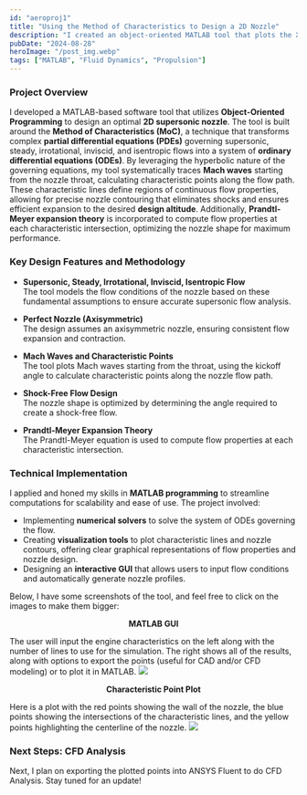 ```yaml
---
id: "aeroproj1"
title: "Using the Method of Characteristics to Design a 2D Nozzle"
description: "I created an object-oriented MATLAB tool that plots the X/Y coordinates of an ideal minimum-length nozzle given certain design characteristics."
pubDate: "2024-08-28"
heroImage: "/post_img.webp"
tags: ["MATLAB", "Fluid Dynamics", "Propulsion"]
---
```


### Project Overview  
I developed a MATLAB-based software tool that utilizes **Object-Oriented Programming** to design an optimal **2D supersonic nozzle**. The tool is built around the **Method of Characteristics (MoC)**, a technique that transforms complex **partial differential equations (PDEs)** governing supersonic, steady, irrotational, inviscid, and isentropic flows into a system of **ordinary differential equations (ODEs)**. By leveraging the hyperbolic nature of the governing equations, my tool systematically traces **Mach waves** starting from the nozzle throat, calculating characteristic points along the flow path. These characteristic lines define regions of continuous flow properties, allowing for precise nozzle contouring that eliminates shocks and ensures efficient expansion to the desired **design altitude**. Additionally, **Prandtl-Meyer expansion theory** is incorporated to compute flow properties at each characteristic intersection, optimizing the nozzle shape for maximum performance.

### Key Design Features and Methodology  
- **Supersonic, Steady, Irrotational, Inviscid, Isentropic Flow**  
  The tool models the flow conditions of the nozzle based on these fundamental assumptions to ensure accurate supersonic flow analysis.

- **Perfect Nozzle (Axisymmetric)**  
  The design assumes an axisymmetric nozzle, ensuring consistent flow expansion and contraction.

- **Mach Waves and Characteristic Points**  
  The tool plots Mach waves starting from the throat, using the kickoff angle to calculate characteristic points along the nozzle flow path.

- **Shock-Free Flow Design**  
  The nozzle shape is optimized by determining the angle required to create a shock-free flow.

- **Prandtl-Meyer Expansion Theory**  
  The Prandtl-Meyer equation is used to compute flow properties at each characteristic intersection.

### Technical Implementation  
I applied and honed my skills in **MATLAB programming** to streamline computations for scalability and ease of use. The project involved:

- Implementing **numerical solvers** to solve the system of ODEs governing the flow.
- Creating **visualization tools** to plot characteristic lines and nozzle contours, offering clear graphical representations of flow properties and nozzle design.
- Designing an **interactive GUI** that allows users to input flow conditions and automatically generate nozzle profiles.

Below, I have some screenshots of the tool, and feel free to click on the images to make them bigger:

<p style="text-align:center;"><b>MATLAB GUI</b></p>

The user will input the engine characteristics on the left along with the number of lines to use for the simulation. The right shows all of the results, along with options to export the points (useful for CAD and/or CFD modeling) or to plot it in MATLAB.
[ ![](/aero-proj/moc-gui.png) ](/aero-proj/moc-gui.png)

<p style="text-align:center;"><b>Characteristic Point Plot</b></p>

Here is a plot with the red points showing the wall of the nozzle, the blue points showing the intersections of the characteristic lines, and the yellow points highlighting the centerline of the nozzle.
[ ![](/aero-proj/moc-plot.png) ](/aero-proj/moc-plot.png)

### Next Steps: CFD Analysis
Next, I plan on exporting the plotted points into ANSYS Fluent to do CFD Analysis. Stay tuned for an update!
